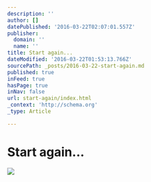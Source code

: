 ```yaml
---
description: ''
author: []
datePublished: '2016-03-22T02:07:01.557Z'
publisher:
  domain: ''
  name: ''
title: Start again...
dateModified: '2016-03-22T01:53:13.766Z'
sourcePath: _posts/2016-03-22-start-again.md
published: true
inFeed: true
hasPage: true
inNav: false
url: start-again/index.html
_context: 'http://schema.org'
_type: Article

---
```

# Start again...
![](https://the-grid-user-content.s3-us-west-2.amazonaws.com/3b6d5213-515e-4d9f-bb40-521b4edf1ee9.png)